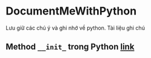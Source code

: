 # DocumentMeWithPython
Lưu giữ các chú ý và ghi nhớ về python. Tài liệu ghi chú


## Method `__init_` trong Python [link](__init__.md)
